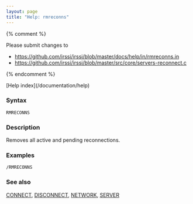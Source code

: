 ```yaml
---
layout: page
title: "Help: rmreconns"
---
```


{% comment %}

Please submit changes to
- https://github.com/irssi/irssi/blob/master/docs/help/in/rmreconns.in
- https://github.com/irssi/irssi/blob/master/src/core/servers-reconnect.c


{% endcomment %}
<nav markdown="1">
[Help index](/documentation/help)
</nav>

### Syntax ###

<div class="highlight irssisyntax"><pre style="\-\-cmdlen:-2ch"><code><span class="synB">RMRECONNS</span></code></pre></div>



### Description ###

Removes all active and pending reconnections.

### Examples ###

    /RMRECONNS

### See also ###
[CONNECT](/documentation/help/connect), [DISCONNECT](/documentation/help/disconnect), [NETWORK](/documentation/help/network), [SERVER](/documentation/help/server)

